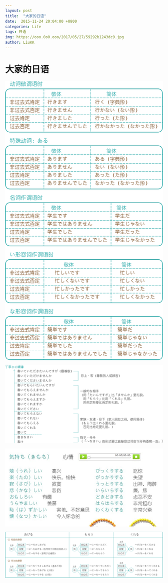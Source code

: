```yaml
---
layout: post
title:  "大家的日语"
date:  2015-11-24 20:04:00 +0800
categories: Life
tags: 日语
img: https://ooo.0o0.ooo/2017/05/27/59292b1243dc9.jpg
author: LiuKK
---
```


# 大家的日语

![image](https://github.com/Liubj2016/Liubj2016.github.io/blob/master/images/j1.gif)

![image](https://github.com/Liubj2016/Liubj2016.github.io/blob/master/images/j2.gif)

![image](https://github.com/Liubj2016/Liubj2016.github.io/blob/master/images/j3.jpg)

![image](https://github.com/Liubj2016/Liubj2016.github.io/blob/master/images/j4.gif)